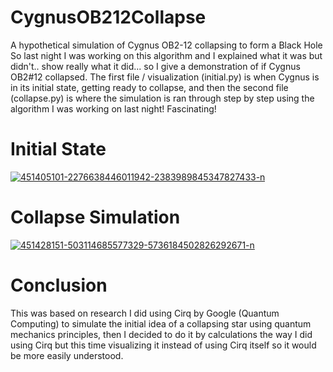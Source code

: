 # CygnusOB212Collapse
A hypothetical simulation of Cygnus OB2-12 collapsing to form a Black Hole<br>
So last night I was working on this algorithm and I explained what it was but didn't.. show really what it did... so I give a demonstration of if Cygnus OB2#12 collapsed. The first file / visualization (initial.py) is when Cygnus is in its initial state, getting ready to collapse, and then the second file (collapse.py) is where the simulation is ran through step by step using the algorithm I was working on last night! Fascinating!

# Initial State
<a href="https://imgbb.com/"><img src="https://i.ibb.co/wLq7qqY/451405101-2276638446011942-2383989845347827433-n.jpg" alt="451405101-2276638446011942-2383989845347827433-n" border="0"></a><br>

# Collapse Simulation

<a href="https://imgbb.com/"><img src="https://i.ibb.co/2js406M/451428151-503114685577329-5736184502826292671-n.jpg" alt="451428151-503114685577329-5736184502826292671-n" border="0"></a>

# Conclusion
This was based on research I did using Cirq by Google (Quantum Computing) to simulate the initial idea of a collapsing star using quantum mechanics principles, then I decided to do it by calculations the way I did using Cirq
but this time visualizing it instead of using Cirq itself so it would be more easily understood.
